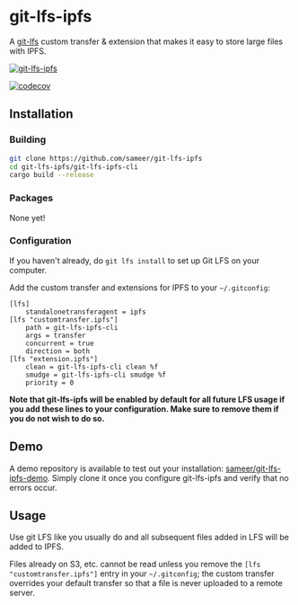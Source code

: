 # git-lfs-ipfs

A [git-lfs](https://git-lfs.github.com/) custom transfer & extension that makes it easy to store large files with IPFS.

[![git-lfs-ipfs](https://github.com/sameer/git-lfs-ipfs/actions/workflows/rust.yml/badge.svg)](https://github.com/sameer/git-lfs-ipfs/actions/workflows/rust.yml)

[![codecov](https://codecov.io/gh/sameer/git-lfs-ipfs/branch/master/graph/badge.svg?token=HF0QLJJJU1)](https://codecov.io/gh/sameer/git-lfs-ipfs)

## Installation

### Building

```bash
git clone https://github.com/sameer/git-lfs-ipfs
cd git-lfs-ipfs/git-lfs-ipfs-cli
cargo build --release
```

### Packages

None yet!

### Configuration

If you haven't already, do `git lfs install` to set up Git LFS on your computer.

Add the custom transfer and extensions for IPFS to your `~/.gitconfig`:

```
[lfs]
	standalonetransferagent = ipfs
[lfs "customtransfer.ipfs"]
	path = git-lfs-ipfs-cli
	args = transfer
	concurrent = true
	direction = both
[lfs "extension.ipfs"]
    clean = git-lfs-ipfs-cli clean %f
    smudge = git-lfs-ipfs-cli smudge %f
    priority = 0
```

**Note that git-lfs-ipfs will be enabled by default for all future LFS usage if you add these lines to your configuration. Make sure to remove them if you do not wish to do so.**

## Demo

A demo repository is available to test out your installation: [sameer/git-lfs-ipfs-demo](https://github.com/sameer/git-lfs-ipfs-demo). Simply clone it once you configure git-lfs-ipfs and verify that no errors occur.

## Usage

Use git LFS like you usually do and all subsequent files added in LFS will be added to IPFS.

Files already on S3, etc. cannot be read unless you remove the `[lfs "customtransfer.ipfs"]` entry in your `~/.gitconfig`; the custom transfer overrides your default transfer so that a file is never uploaded to a remote server.

